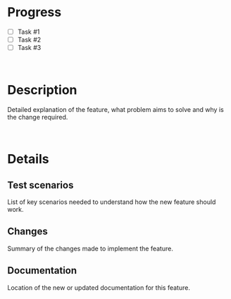 # Progress

* [ ]  Task #1
* [ ]  Task #2
* [ ]  Task #3

<br>

# Description

Detailed explanation of the feature, what problem aims to solve and why is the change required.

<br>

# Details

## Test scenarios

List of key scenarios needed to understand how the new feature should work.

## Changes

Summary of the changes made to implement the feature.

## Documentation

Location of the new or updated documentation for this feature.
